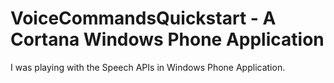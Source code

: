 # VoiceCommandsQuickstart - A Cortana Windows Phone Application

I was playing with the Speech APIs in Windows Phone Application.
